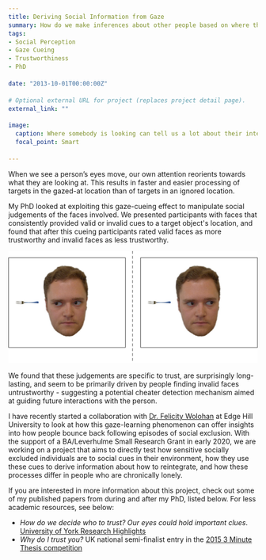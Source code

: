 ```yaml
---
title: Deriving Social Information from Gaze
summary: How do we make inferences about other people based on where they look?
tags:
- Social Perception
- Gaze Cueing
- Trustworthiness 
- PhD

date: "2013-10-01T00:00:00Z"

# Optional external URL for project (replaces project detail page).
external_link: ""

image:
  caption: Where somebody is looking can tell us a lot about their internal mental state
  focal_point: Smart

---
```


When we see a person’s eyes move, our own attention reorients towards what they are looking at. This results in faster and easier processing of targets in the gazed-at location than of targets in an ignored location.

My PhD looked at exploiting this gaze-cueing effect to manipulate social judgements of the faces involved. We presented participants with faces that consistently provided valid or invalid cues to a target object's location, and found that after this cueing participants rated valid faces as more trustworthy and invalid faces as less trustworthy.

![jpg](./stimExample.jpg)

We found that these judgements are specific to trust, are surprisingly long-lasting, and seem to be primarily driven by people finding invalid faces untrustworthy - suggesting a potential cheater detection mechanism aimed at guiding future interactions with the person.

I have recently started a collaboration with [Dr. Felicity Wolohan](https://www.edgehill.ac.uk/psychology/people/academic-staff/dr-felicity-wolohan/) at Edge Hill University to look at how this gaze-learning phenomenon can offer insights into how people bounce back following episodes of social exclusion. With the support of a BA/Leverhulme Small Research Grant in early 2020, we are working on a project that aims to directly test how sensitive socially excluded individuals are to social cues in their environment, how they use these cues to derive information about how to reintegrate, and how these processes differ in people who are chronically lonely. 

If you are interested in more information about this project, check out some of my published papers from during and after my PhD, listed below. For less academic resources, see below:

- *How do we decide who to trust? Our eyes could hold important clues*. [University of York Research Highlights](https://www.york.ac.uk/research/themes/trust/)
- *Why do I trust you?* UK national semi-finalist entry in the [2015 3 Minute Thesis competition](https://www.vitae.ac.uk/events/three-minute-thesis-competition/3mt-2015/copy_of_uk-3mt-semi-finalists-2015)
